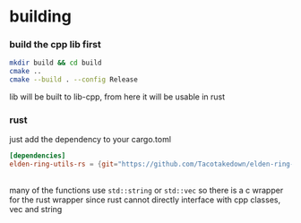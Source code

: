 # building

### build the cpp lib first

```bash
mkdir build && cd build
cmake ..
cmake --build . --config Release
```

lib will be built to lib-cpp, from here it will be usable in rust

### rust

just add the dependency to your cargo.toml

```toml
[dependencies]
elden-ring-utils-rs = {git="https://github.com/Tacotakedown/elden-ring-util-rs"}
```

##

many of the functions use `std::string` or `std::vec` so there is a c wrapper for the rust wrapper since rust cannot directly interface with cpp classes, vec and string

